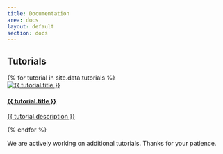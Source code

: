 ```yaml
---
title: Documentation
area: docs
layout: default
section: docs
---
```


## Tutorials

<div class="tutorials">
    {% for tutorial in site.data.tutorials %}
        <div class="tutorial">
            <a href="{{ tutorial.url }}">
                <img src="{{ tutorial.image }}" alt="{{ tutorial.title }}">
                <h4>{{ tutorial.title }}</h4>
                <p class="description">{{ tutorial.description }}</p>
            </a>
        </div>
    {% endfor %}
</div>

We are actively working on additional tutorials. Thanks for your patience.

<!---

## Tutorials

- [Render Layers Assignment Rules](/docs/tutorials/renderlayers.html)

## Tools

### appleseed.studio

### appleseed.cli

### appleseed Tools

- animatecamera
- convertmeshfile
- dumpmetadata
- [makefluffy](/docs/makefluffy.html)
- maketiledexr
- rendermany.py
- updatemany.py
- updateprojectfile

### OSL Tools

- maketx
- oslc
- oslinfo

### Dropbox-Based Render Farm

- rendermanager.py
- rendernode.py

## Open Shading Language

- [OSL Support Status](/docs/oslsupportstatus.html)

-->
